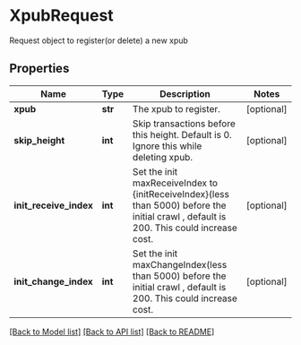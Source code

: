 # XpubRequest

Request object to register(or delete) a new xpub
## Properties
Name | Type | Description | Notes
------------ | ------------- | ------------- | -------------
**xpub** | **str** | The xpub to register. | [optional] 
**skip_height** | **int** | Skip transactions before this height. Default is 0. Ignore this while deleting xpub. | [optional] 
**init_receive_index** | **int** | Set the init maxReceiveIndex to {initReceiveIndex}(less than 5000) before the initial crawl , default is 200. This could increase cost. | [optional] 
**init_change_index** | **int** | Set the init maxChangeIndex(less than 5000) before the initial crawl , default is 200. This could increase cost. | [optional] 

[[Back to Model list]](../README.md#documentation-for-models) [[Back to API list]](../README.md#documentation-for-api-endpoints) [[Back to README]](../README.md)


